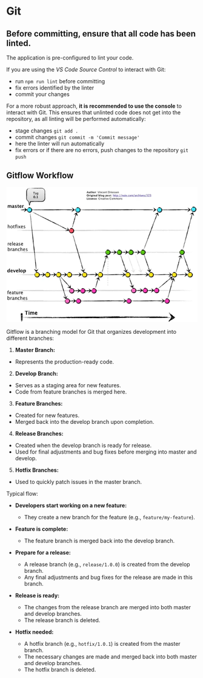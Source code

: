 # Git

## Before committing, ensure that all code has been linted.

The application is pre-configured to lint your code.

If you are using the *VS Code Source Control* to interact with Git:
- run `npm run lint` before committing
- fix errors identified by the linter
- commit your changes

For a more robust approach, **it is recommended to use the console** to interact with Git. This ensures that unlinted code does not get into the repository, as all linting will be performed automatically:
- stage changes `git add .`
- commit changes `git commit -m 'Commit message'`
- here the linter will run automatically
- fix errors or if there are no errors, push changes to the repository `git push`

## Gitflow Workflow

![](../imgs/gitflow.png)

Gitflow is a branching model for Git that organizes development into different branches:

1. **Master Branch:**
  - Represents the production-ready code.

2. **Develop Branch:**
  - Serves as a staging area for new features.
  - Code from feature branches is merged here.

3. **Feature Branches:**
  - Created for new features.
  - Merged back into the develop branch upon completion.

4. **Release Branches:**
  - Created when the develop branch is ready for release.
  - Used for final adjustments and bug fixes before merging into master and develop.

5. **Hotfix Branches:**
  - Used to quickly patch issues in the master branch.

Typical flow:

- **Developers start working on a new feature:**
  - They create a new branch for the feature (e.g., `feature/my-feature`).

- **Feature is complete:**
  - The feature branch is merged back into the develop branch.

- **Prepare for a release:**
  - A release branch (e.g., `release/1.0.0`) is created from the develop branch.
  - Any final adjustments and bug fixes for the release are made in this branch.

- **Release is ready:**
  - The changes from the release branch are merged into both master and develop branches.
  - The release branch is deleted.

- **Hotfix needed:**
  - A hotfix branch (e.g., `hotfix/1.0.1`) is created from the master branch.
  - The necessary changes are made and merged back into both master and develop branches.
  - The hotfix branch is deleted.
